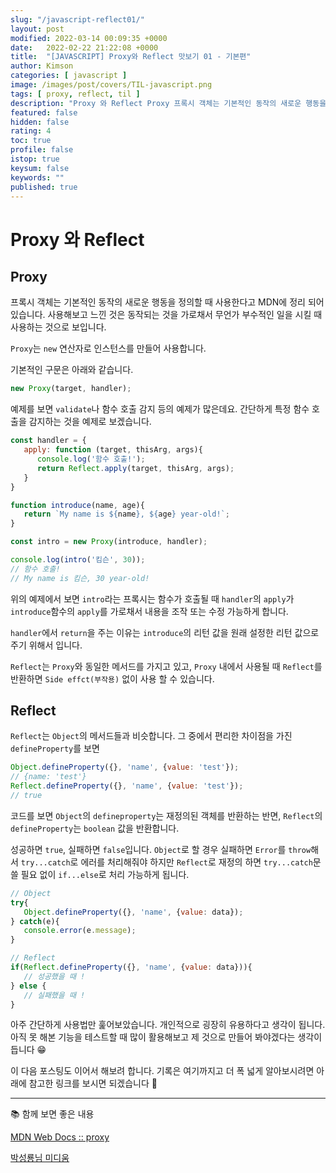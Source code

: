 ```yaml
---
slug: "/javascript-reflect01/"
layout: post
modified: 2022-03-14 00:09:35 +0000
date:   2022-02-22 21:22:08 +0000
title:  "[JAVASCRIPT] Proxy와 Reflect 맛보기 01 - 기본편"
author: Kimson
categories: [ javascript ]
image: /images/post/covers/TIL-javascript.png
tags: [ proxy, reflect, til ]
description: "Proxy 와 Reflect Proxy 프록시 객체는 기본적인 동작의 새로운 행동을 정의할 때 사용한다고 MDN에 정리 되어 있습니다. 사용해보고 느낀 것은 동작되는 것을 가로채서 무언가 부수적인 일을 시킬 때 사용하는 것으로 보입니다."
featured: false
hidden: false
rating: 4
toc: true
profile: false
istop: true
keysum: false
keywords: ""
published: true
---
```


# Proxy 와 Reflect

## Proxy

프록시 객체는 기본적인 동작의 새로운 행동을 정의할 때 사용한다고 MDN에 정리 되어 있습니다. 사용해보고 느낀 것은 동작되는 것을 가로채서 무언가 부수적인 일을 시킬 때 사용하는 것으로 보입니다.

`Proxy`는 `new` 연산자로 인스턴스를 만들어 사용합니다.

기본적인 구문은 아래와 같습니다.

```javascript
new Proxy(target, handler);
```

예제를 보면 `validate`나 함수 호출 감지 등의 예제가 많은데요. 간단하게 특정 함수 호출을 감지하는 것을 예제로 보겠습니다.

```javascript
const handler = {
   apply: function (target, thisArg, args){
      console.log('함수 호출!');
      return Reflect.apply(target, thisArg, args);
   }
}

function introduce(name, age){
   return `My name is ${name}, ${age} year-old!`;
}

const intro = new Proxy(introduce, handler);

console.log(intro('킴슨', 30));
// 함수 호출!
// My name is 킴슨, 30 year-old!
```

위의 예제에서 보면 `intro`라는 프록시는 함수가 호출될 때 `handler`의 `apply`가 `introduce`함수의 `apply`를 가로채서 내용을 조작 또는 수정 가능하게 합니다.

`handler`에서 `return`을 주는 이유는 `introduce`의 리턴 값을 원래 설정한 리턴 값으로 주기 위해서 입니다.

`Reflect`는 `Proxy`와 동일한 메서드를 가지고 있고, `Proxy` 내에서 사용될 때 `Reflect`를 반환하면 `Side effct(부작용)` 없이 사용 할 수 있습니다.

## Reflect

`Reflect`는 `Object`의 메서드들과 비슷합니다. 그 중에서 편리한 차이점을 가진 `defineProperty`를 보면

```javascript
Object.defineProperty({}, 'name', {value: 'test'});
// {name: 'test'}
Reflect.defineProperty({}, 'name', {value: 'test'});
// true
```

코드를 보면 `Object`의 `defineproperty`는 재정의된 객체를 반환하는 반면, `Reflect`의 `defineProperty`는 `boolean` 값을 반환합니다.

성공하면 `true`, 실패하면 `false`입니다. `Object`로 할 경우 실패하면 `Error`를 `throw`해서 `try...catch`로 에러를 처리해줘야 하지만 `Reflect`로 재정의 하면 `try...catch`문 쓸 필요 없이 `if...else`로 처리 가능하게 됩니다.

```javascript
// Object
try{
   Object.defineProperty({}, 'name', {value: data});
} catch(e){
   console.error(e.message);
}

// Reflect
if(Reflect.defineProperty({}, 'name', {value: data})){
   // 성공했을 때 !
} else {
   // 실패했을 때 !
}
```

아주 간단하게 사용법만 훑어보았습니다. 개인적으로 굉장히 유용하다고 생각이 됩니다. 아직 못 해본 기능을 테스트할 때 많이 활용해보고 제 것으로 만들어 봐야겠다는 생각이 듭니다 😁

이 다음 포스팅도 이어서 해보려 합니다. 기록은 여기까지고 더 폭 넓게 알아보시려면 아래에 참고한 링크를 보시면 되겠습니다 👋

-----

📚 함께 보면 좋은 내용

[MDN Web Docs :: proxy](https://developer.mozilla.org/ko/docs/Web/JavaScript/Reference/Global_Objects/Proxy)

[박성룡님 미디움](https://pks2974.medium.com/javascript-proxy-%EC%99%80-reflect-%EA%B0%84%EB%8B%A8-%EC%A0%95%EB%A6%AC%ED%95%98%EA%B8%B0-5f1ccaa51b2e)